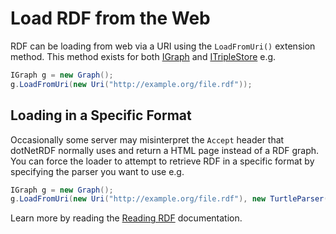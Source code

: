 # Load RDF from the Web 

RDF can be loading from web via a URI using the `LoadFromUri()` extension method.  This method exists for both [IGraph](xref:VDS.RDF.IGraph) and [ITripleStore](xref:VDS.RDF.ITripleStore) e.g.

```csharp
IGraph g = new Graph();
g.LoadFromUri(new Uri("http://example.org/file.rdf"));
```

## Loading in a Specific Format 

Occasionally some server may misinterpret the `Accept` header that dotNetRDF normally uses and return a HTML page instead of a RDF graph.  You can force the loader to attempt to retrieve RDF in a specific format by specifying the parser you want to use e.g.

```csharp
IGraph g = new Graph();
g.LoadFromUri(new Uri("http://example.org/file.rdf"), new TurtleParser());
```

Learn more by reading the [Reading RDF](../tutorial/Reading-RDF.md) documentation.